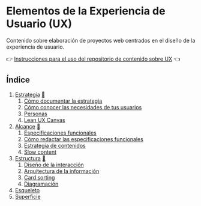 # Elementos de la Experiencia de Usuario (UX)

Contenido sobre elaboración de proyectos web centrados en el diseño de la experiencia de usuario.

:point_right: [Instrucciones para el uso del repositorio de contenido sobre UX](instrucciones.md) :point_left:

## Índice

1. [Estrategia](1-estrategia)  [:page_facing_up:](1-estrategia/UX1-estrategia.pdf)
	1. [Cómo documentar la estrategia](1-estrategia/documentar.md)
	2. [Cómo conocer las necesidades de tus usuarios](1-estrategia/como-conocer-necesidades-usuarios.md)
    3. [Personas](1-estrategia/personasux.md)
    4. [Lean UX Canvas](1-estrategia/canvas.md)
2. [Alcance](2-alcance) [:page_facing_up:](2-alcance/UX2-alcance.pdf)
    1. [Especificaciones funcionales](2-alcance/especificaciones.md)
    2. [Cómo redactar las especificaciones funcionales](2-alcance/reglas.md)
    3. [Estrategia de contenidos](2-alcance/Estrategia-de-contenidos.md)
    4. [Slow content](2-alcance/slow-content.md)
3. [Estructura](3-estructura) [:page_facing_up:](3-estructura/UX3-estructura.pdf)
    1. [Diseño de la interacción](3-estructura/interaccion.md)
    2. [Arquitectura de la información](3-estructura/arquitectura-informacion.md)
    3. [Card sorting](3-estructura/cardsorting.md)
    4. [Diagramación](3-estructura/diagramacion.md)
4. [Esqueleto](4-esqueleto)
5. [Superficie](5-superficie)
